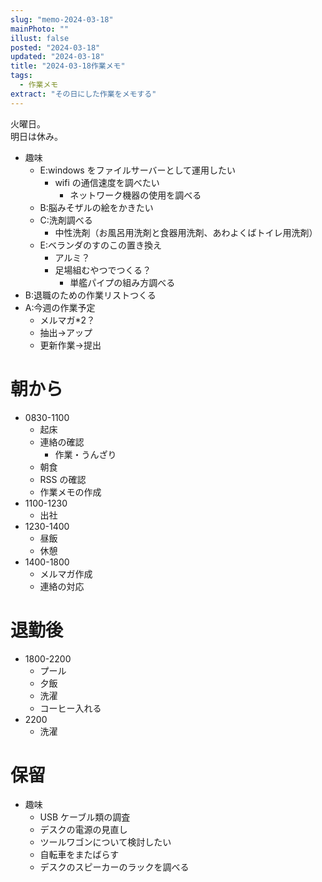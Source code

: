 ```yaml
---
slug: "memo-2024-03-18"
mainPhoto: ""
illust: false
posted: "2024-03-18"
updated: "2024-03-18"
title: "2024-03-18作業メモ"
tags:
  - 作業メモ
extract: "その日にした作業をメモする"
---
```


火曜日。  
明日は休み。

- 趣味
  - E:windows をファイルサーバーとして運用したい
    - wifi の通信速度を調べたい
      - ネットワーク機器の使用を調べる
  - B:脳みそザルの絵をかきたい
  - C:洗剤調べる
    - 中性洗剤（お風呂用洗剤と食器用洗剤、あわよくばトイレ用洗剤）
  - E:ベランダのすのこの置き換え
    - アルミ？
    - 足場組むやつでつくる？
      - 単艦パイプの組み方調べる
- B:退職のための作業リストつくる
- A:今週の作業予定
  - メルマガ\*2？
  - 抽出→アップ
  - 更新作業→提出

# 朝から

- 0830-1100
  - 起床
  - 連絡の確認
    - 作業・うんざり
  - 朝食
  - RSS の確認
  - 作業メモの作成
- 1100-1230
  - 出社
- 1230-1400
  - 昼飯
  - 休憩
- 1400-1800
  - メルマガ作成
  - 連絡の対応

# 退勤後

- 1800-2200
  - プール
  - 夕飯
  - 洗濯
  - コーヒー入れる
- 2200
  - 洗濯


# 保留

- 趣味
  - USB ケーブル類の調査
  - デスクの電源の見直し
  - ツールワゴンについて検討したい
  - 自転車をまたばらす
  - デスクのスピーカーのラックを調べる
